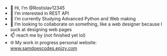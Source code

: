 - 👋 Hi, I’m @Rostislav12345
- 👀 I’m interested in REST API
- 🌱 I’m currently Studying Advanced Python and  Web making
- 💞️ I’m looking to collaborate on something, like a web designer because I suck at designing web pages
- 📫 reach me by (not finished yet lol)
- 🌐 My work in progress personal website: www.samdoescodes.epizy.com

<!---
Rostislav12345/Rostislav12345 is a ✨ special ✨ repository because its `README.md` (this file) appears on e
